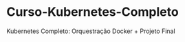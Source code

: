 # Curso-Kubernetes-Completo
Kubernetes Completo: Orquestração Docker + Projeto Final

<img href="https://github.com/evertonagilar/Curso-Kubernetes-Completo/blob/main/certificado.jpg" width=400 width=400 ></img>
